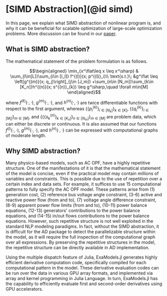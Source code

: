 # [SIMD Abstraction](@id simd)

In this page, we explain what SIMD abstraction of nonlinear program is, and why it can be beneficial for scalable optimization of large-scale optimization problems. More discussion can be found in our [paper](https://arxiv.org/abs/2307.16830).

## What is SIMD abstraction?
The mathematical statement of the problem formulation is as follows.
```math
\begin{aligned}
  \min_{x^\flat\leq x \leq x^\sharp}
  & \sum_{l\in[L]}\sum_{i\in [I_l]} f^{(l)}(x; p^{(l)}_i)\\
  \text{s.t.}\; &g^\flat \leq \left[g^{(m)}(x; q_j)\right]_{j\in [J_m]} +\sum_{n\in [N_m]}\sum_{k\in [K_n]}h^{(n)}(x; s^{(n)}_{k}) \leq g^\sharp,\quad \forall m\in[M]
\end{aligned}
```
where $f^{(\ell)}(\cdot,\cdot)$, $g^{(m)}(\cdot,\cdot)$, and
$h^{(n)}(\cdot,\cdot)$ are twice differentiable functions with respect
to the first argument, whereas $\{\{p^{(k)}_i\}_{i\in [N_k]}\}_{k\in[K]}$,
$\{\{q^{(k)}_{i}\}_{i\in [M_l]}\}_{m\in[M]}$, and
$\{\{\{s^{(n)}_{k}\}_{k\in[K_n]}\}_{n\in[N_m]}\}_{m\in[M]}$ are
problem data, which can either be discrete or continuous.
It is also assumed
that our functions $f^{(l)}(\cdot,\cdot)$, $g^{(m)}(\cdot,\cdot)$, and
$h^{(n)}(\cdot,\cdot)$ can be expressed with computational
graphs of moderate length. 

## Why SIMD abstraction?
Many physics-based models, such as AC OPF, have a highly repetitive
structure. One of the manifestations of it is that the mathematical
statement of the model is concise, even if the practical model may contain
millions of variables and constraints. This is possible due to the use of
repetition over a certain index and data sets. For example,
it suffices to use 15 computational patterns to fully specify the
AC OPF model. These patterns arise from (1) generation cost, (2) reference
bus voltage angle constraint, (3-6) active and reactive power flow (from and to),
(7) voltage angle difference constraint, (8-9) apparent
power flow limits (from and to), (10-11) power balance equations,
(12-13) generators' contributions to the power balance equations, and
(14-15) in/out flows contributions to the power balance
equations. However, such repetitive structure is not well exploited in
the standard NLP modeling paradigms. In fact, without the SIMD
abstraction, it is difficult for the AD package to detect the
parallelizable structure within the model, as it will require the full
inspection of the computational graph over all expressions.  By
preserving the repetitive structures in the model, the repetitive
structure can be directly available in AD implementation.

Using the multiple dispatch feature of Julia, ExaModels.jl generates
highly efficient derivative computation code, specifically compiled
for each computational pattern in the model. These derivative evaluation codes can be run over the data in various GPU array formats,
and implemented via array and kernel programming in Julia Language. In
turn, ExaModels.jl has the capability to efficiently evaluate first and
second-order derivatives using GPU accelerators.
